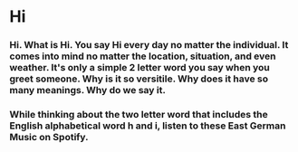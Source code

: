 # Hi

### Hi. What is Hi. You say Hi every day no matter the individual. It comes into mind no matter the location, situation, and even weather. It's only a simple 2 letter word you say when you greet someone. Why is it so versitile. Why does it have so many meanings. Why do we say it.
### While thinking about the two letter word that includes the English alphabetical word h and i, listen to these East German Music on Spotify.

<!--
**330i/330i** is a ✨ _special_ ✨ repository because its `README.md` (this file) appears on your GitHub profile.

